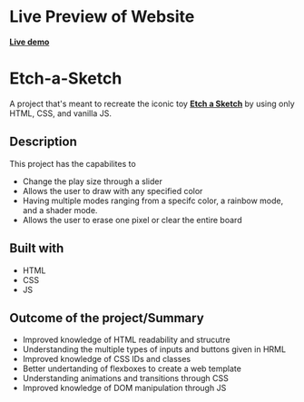 # Live Preview of Website

[**Live demo**](https://poloa3998.github.io/odin-sketch/)

# Etch-a-Sketch

A project that's meant to recreate the iconic toy [**Etch a Sketch**](https://en.wikipedia.org/wiki/Etch_A_Sketch) by using only HTML, CSS, and vanilla JS.

## Description

This project has the capabilites to
* Change the play size through a slider
* Allows the user to draw with any specified color
* Having multiple modes ranging from a specifc color, a rainbow mode, and a shader mode.
* Allows the user to erase one pixel or clear the entire board

## Built with

* HTML
* CSS
* JS

## Outcome of the project/Summary

* Improved knowledge of HTML readability and strucutre
* Understanding the multiple types of inputs and buttons given in HRML
* Improved knowledge of CSS IDs and classes
* Better undertanding of flexboxes to create a web template
* Understanding animations and transitions through CSS
* Improved knowledge of DOM manipulation through JS
